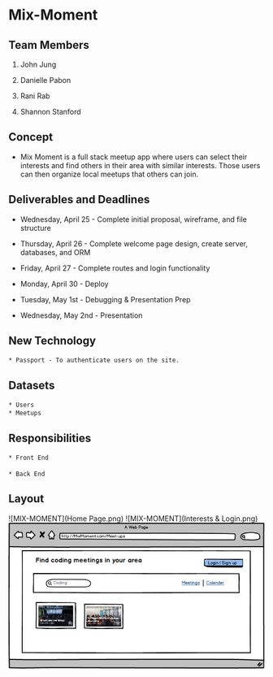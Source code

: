 # Mix-Moment
## Team Members

   1. John Jung 
   
   2. Danielle Pabon
   
   3. Rani Rab
   
   4. Shannon Stanford

## Concept
* Mix Moment is a full stack meetup app where users can select their interests and find others in their area with similar interests. Those users can then organize local meetups that others can join.

## Deliverables and Deadlines

- Wednesday, April 25 - Complete initial proposal, wireframe, and file structure

- Thursday, April 26 - Complete welcome page design, create server, databases, and ORM 

- Friday, April 27 - Complete routes and login functionality

- Monday, April 30 - Deploy

- Tuesday, May 1st - Debugging & Presentation Prep

- Wednesday, May 2nd - Presentation

## New Technology

    * Passport - To authenticate users on the site.

## Datasets

    * Users
    * Meetups

## Responsibilities

    * Front End
    
    * Back End

## Layout

![MIX-MOMENT](Home Page.png)
![MIX-MOMENT](Interests & Login.png)
![MIX-MOMENT](Meet-ups.png)



   
